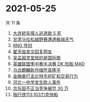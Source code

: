 # 2021-05-25

共 11 条

<!-- BEGIN -->
<!-- 最后更新时间 Tue May 25 2021 05:06:32 GMT+0800 (China Standard Time) -->

1. [大连轿车撞人逃逸致 5 死](https://www.zhihu.com/search?q=大连车祸)
2. [甘肃马拉松越野赛遭遇极端天气](https://www.zhihu.com/search?q=甘肃马拉松)
3. [RNG 夺冠](https://www.zhihu.com/search?q=rng)
4. [翟天临发文回复网友](https://www.zhihu.com/search?q=翟天临)
5. [吴孟超灵堂放的是国际歌](https://www.zhihu.com/search?q=吴孟超)
6. [英雄联盟季中赛半决赛 DK 险胜 MAD](https://www.zhihu.com/search?q=英雄联盟)
7. [乌合麒麟新作缅怀袁隆平](https://www.zhihu.com/search?q=乌合麒麟新作)
8. [金融委打击比特币挖矿和交易行为](https://www.zhihu.com/search?q=金融委打击比特币)
9. [河北一中学发生砍人事件](https://www.zhihu.com/search?q=河北中学砍人)
10. [京东因不正当竞争被罚 30 万](https://www.zhihu.com/search?q=京东罚款)
11. [独行侠113:103力克快船](https://www.zhihu.com/search?q=独行侠)

<!-- END -->
